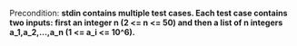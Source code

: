 Precondition: **stdin contains multiple test cases. Each test case contains two inputs: first an integer n (2 <= n <= 50) and then a list of n integers a_1,a_2,...,a_n (1 <= a_i <= 10^6).**